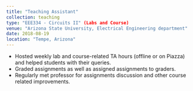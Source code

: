 ```yaml
---
title: "Teaching Assistant"
collection: teaching
type: "EEE334 - Circuits II" (Labs and Course)
venue: "Arizona State University, Electrical Engineering department"
date: 2018-08-19 
location: "Tempe, Arizona"
---
```


- Hosted weekly lab and course-related TA hours (offline or on Piazza) and helped students with their queries.
- Graded assignments as well as assigned assignments to graders.
- Regularly met professor for assignments discussion and other course related improvements.
